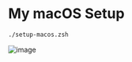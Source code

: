 # My macOS Setup

```zsh
./setup-macos.zsh
```

![image](https://github.com/user-attachments/assets/456b5d11-9784-41d7-8fbd-78161d9198d9)
